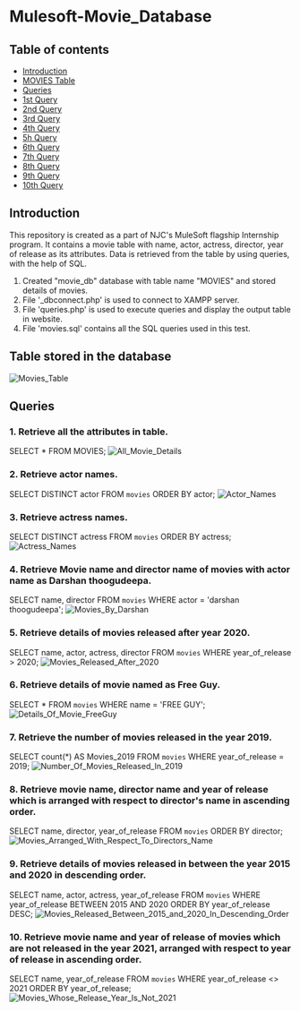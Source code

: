 # Mulesoft-Movie_Database

## Table of contents
* [Introduction](#Introduction)
* [MOVIES Table](#Table-stored-in-the-database)
* [Queries](#Queries)
* [1st Query](#1-Retrieve-all-the-attributes-in-table)
* [2nd Query](#2-Retrieve-actor-names)
* [3rd Query](#3-Retrieve-actress-names)
* [4th Query](#4-Retrieve-Movie-name-and-director-name-of-movies-with-actor-name-as-Darshan-thoogudeepa)
* [5h Query](#5-Retrieve-details-of-movies-released-after-year-2020)
* [6th Query](#6-Retrieve-details-of-movie-named-as-Free-Guy)
* [7th Query](#7-Retrieve-the-number-of-movies-released-in-the-year-2019)
* [8th Query](#8-Retrieve-movie-name-director-name-and-year-of-release-which-is-arranged-with-respect-to-directors-name-in-ascending-order)
* [9th Query](#9-Retrieve-details-of-movies-released-in-between-the-year-2015-and-2020-in-descending-order)
* [10th Query](#10-Retrieve-movie-name-and-year-of-release-of-movies-which-are-not-released-in-the-year-2021-arranged-with-respect-to-year-of-release-in-ascending-order)

## Introduction
This repository is created as a part of NJC's MuleSoft flagship Internship program. It contains a movie table with name, actor, actress, director, year of release as its attributes. Data is retrieved from the table by using queries, with the help of SQL.

1. Created "movie_db" database with table name "MOVIES" and stored details of movies.
2. File '_dbconnect.php' is used to connect to XAMPP server.
3. File 'queries.php' is used to execute queries and display the output table in website.
4. File 'movies.sql' contains all the SQL queries used in this test.

## Table stored in the database
![Movies_Table](https://user-images.githubusercontent.com/72367112/136655781-85da4c94-2f8e-4433-be57-7d24ce99bf3a.jpg)

## Queries
### 1. Retrieve all the attributes in table.
SELECT * FROM MOVIES;
![All_Movie_Details](https://user-images.githubusercontent.com/72367112/136655806-e1ab6a4b-8e1a-4aa3-9fb7-b2ae3bc8ff12.jpg)

### 2. Retrieve actor names.
SELECT DISTINCT actor FROM `movies` ORDER BY actor;
![Actor_Names](https://user-images.githubusercontent.com/72367112/136655844-a31cb324-5908-4887-862a-895bc9e459f9.jpg)

### 3. Retrieve actress names.
SELECT DISTINCT actress FROM `movies` ORDER BY actress;
![Actress_Names](https://user-images.githubusercontent.com/72367112/136655861-09abb74f-b142-44c5-a2e3-f00c0b29c8d6.jpg)

### 4. Retrieve Movie name and director name of movies with actor name as Darshan thoogudeepa.
SELECT name, director FROM `movies` WHERE actor = 'darshan thoogudeepa';
![Movies_By_Darshan](https://user-images.githubusercontent.com/72367112/136655951-eedfdd0b-d4ba-4b07-b31e-fd8377ee59b1.jpg)

### 5. Retrieve details of movies released after year 2020.
SELECT name, actor, actress, director FROM `movies` WHERE year_of_release > 2020;
![Movies_Released_After_2020](https://user-images.githubusercontent.com/72367112/136655992-7273a3da-d72c-4570-b3bc-65cd41224c9d.jpg)

### 6. Retrieve details of movie named as Free Guy.
SELECT * FROM `movies` WHERE name = 'FREE GUY';
![Details_Of_Movie_FreeGuy](https://user-images.githubusercontent.com/72367112/136656048-56fddcb6-8164-411d-ae2f-d6a92bee4f64.jpg)

### 7. Retrieve the number of movies released in the year 2019.
SELECT count(*) AS Movies_2019 FROM `movies` WHERE year_of_release = 2019;
![Number_Of_Movies_Released_In_2019](https://user-images.githubusercontent.com/72367112/136656074-a68901c0-68b1-4643-9ee8-c2204e146d59.jpg)

### 8. Retrieve movie name, director name and year of release which is arranged with respect to director's name in ascending order.
SELECT name, director, year_of_release FROM `movies` ORDER BY director;
![Movies_Arranged_With_Respect_To_Directors_Name](https://user-images.githubusercontent.com/72367112/136656118-e57e9466-1d84-4435-b532-42fc8b6429ae.jpg)

### 9. Retrieve details of movies released in between the year 2015 and 2020 in descending order.
SELECT name, actor, actress, year_of_release FROM `movies` WHERE year_of_release BETWEEN 2015 AND 2020 ORDER BY year_of_release DESC;
![Movies_Released_Between_2015_and_2020_In_Descending_Order](https://user-images.githubusercontent.com/72367112/136656168-3452c833-67c5-4e09-9e99-6f6b23e24772.jpg)

### 10. Retrieve movie name and year of release of movies which are not released in the year 2021, arranged with respect to year of release in ascending order.
SELECT name, year_of_release FROM `movies` WHERE year_of_release <> 2021 ORDER BY year_of_release;
![Movies_Whose_Release_Year_Is_Not_2021](https://user-images.githubusercontent.com/72367112/136656235-373b94e2-f061-4afd-b138-42797387cbc4.jpg)
